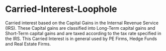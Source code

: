 # Carried-Interest-Loophole

Carried interest based on the Capital Gains in the Internal Revenue Service (IRS). These Capital gains are classified into Long-Term capital gains and Short-Term capital gains and are taxed according to the tax rate specified in the IRS. This Carried Interest is in general used by PE Firms, Hedge Funds and Real Estate Firms.
